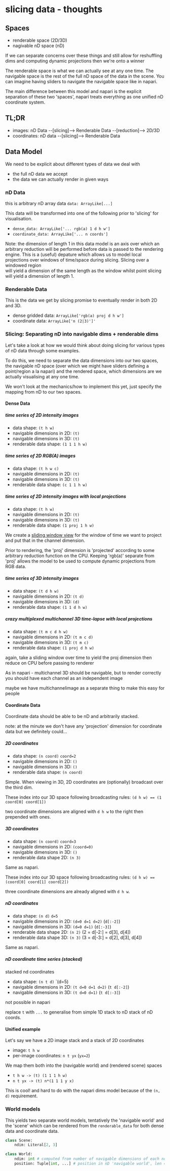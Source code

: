# slicing data - thoughts

## Spaces
- renderable space (2D/3D)
- nagivable nD space (nD)

If we can separate concerns over these things and still allow for 
reshuffling dims and computing dynamic projections then we're onto a winner

The renderable space is what we can actually see at any one time. The 
navigable space is the rest of the full nD space of the data in the scene. 
You can imagine having sliders to navigate the navigable space like in napari.

The main difference between this model and napari is the explicit separation 
of these two 'spaces', napari treats everything as one unified nD coordinate 
system.

## TL;DR

- images: nD Data --[slicing]-->  Renderable Data  --[reduction]--> 2D/3D 
- coordinates: nD data --[slicing]--> Renderable Data

## Data Model
We need to be explicit about different types of data we deal with
- the full nD data we accept
- the data we can actually render in given ways


### nD Data
this is arbitrary nD array data
`data: ArrayLike[...]`

This data will be transformed into one of the following prior to 'slicing' 
for visualisation.
- `dense_data: ArrayLike['... rgb(a) 1 d h w']`
- `coordinate_data: ArrayLike['... n coords']`

Note: the dimension of length 1 in this data model is an axis over which an 
arbitrary reduction will be performed before data is passed to the rendering 
engine. This is a (useful) depature which allows us to model local projections 
over windows of time/space during slicing. Slicing over a windowed region  
will yield a dimension of the same length as the window whilst point 
slicing will yield a dimension of length 1.

### Renderable Data

This is the data we get by slicing promise to eventually render in both 2D 
and 3D.

- dense gridded data: `ArrayLike['rgb(a) proj d h w']`
- coordinate data: `ArrayLike['n (2|3)']'`



### Slicing: Separating nD into navigable dims + renderable dims

Let's take a look at how we would think about doing slicing for various types 
of nD data through some examples.

To do this, we need to separate the data dimensions into our two spaces, the 
navigable nD space (over which we might have sliders defining a point/region 
a la napari) and the rendered space, which dimensions are we actually 
visualising at any one time.

We won't look at the mechanics/how to implement this yet, just 
specify the mapping from nD to our two spaces.

#### Dense Data

##### time series of 2D intensity images
- data shape: `(t h w)`
- navigable dimensions in 2D: `(t)`
- navigable dimensions in 3D: `(t)`
- renderable data shape: `(1 1 1 h w)`

##### time series of 2D RGB(A) images
- data shape: `(t h w c)`
- navigable dimensions in 2D: `(t)`
- navigable dimensions in 3D: `(t)`
- renderable data shape: `(c 1 1 h w)`

##### time series of 2D intensity images with local projections
- data shape: `(t h w)`
- navigable dimensions in 2D: `(t)`
- navigable dimensions in 3D: `(t)`
- renderable data shape: `(1 proj 1 h w)`

We create a [sliding window view](https://numpy.org/devdocs/reference/generated/numpy.lib.stride_tricks.sliding_window_view.html)
for the window of time we want to project and put that in the channel dimension.

Prior to rendering, the 'proj' dimension is 'projected' according to some 
arbitrary reduction function on the CPU. Keeping 'rgb(a)' separate from 'proj' 
allows the model to be used to compute dynamic projections from RGB data.

##### time series of 3D intensity images
- data shape: `(t d h w)`
- navigable dimensions in 2D: `(t d)`
- navigable dimensions in 3D: `(d)`
- renderable data shape: `(1 1 d h w)`

##### crazy multiplexed multichannel 3D time-lapse with local projections
- data shape: `(t m c d h w)`
- navigable dimensions in 2D: `(t m c d)`
- navigable dimensions in 3D: `(t m c)`
- renderable data shape: `(1 proj d h w)`

again, take a sliding window over time to yield the proj dimension then 
reduce on CPU before passing to renderer

As in napari - multichannel 3D should be navigable, but to render correctly 
you should have each channel as an independent image

maybe we have multichannelimage as a separate thing to make this easy for people

#### Coordinate Data

Coordinate data should be able to be nD and arbitrarily stacked.

note: at the minute we don't have any 'projection' dimension for coordinate 
data but we definitely could...

##### 2D coordinates
- data shape: `(n coord)` `coord=2`
- navigable dimensions in 2D: `()`
- navigable dimensions in 3D: `()`
- renderable data shape: `(n coord)`

Simple. 
When viewing in 3D, 2D coordinates are (optionally) broadcast over the third 
dim.

These index into our 3D space following broadcasting rules:
`(d h w) == (1 coord[0] coord[1])`

two coordinate dimensions are aligned with `d h w` to the right then 
prepended with ones.

##### 3D coordinates
- data shape: `(n coord)` `coord=3`
- navigable dimensions in 2D: `(coord=0)`
- navigable dimensions in 3D: `()`
- renderable data shape 2D: `(n 3)`

Same as napari.

These index into our 3D space following broadcasting rules:
`(d h w) == (coord[0] coord[1] coord[2])`

three coordinate dimensions are already aligned with `d h w`.

##### nD coordinates
- data shape: `(n d)` `d=5`
- navigable dimensions in 2D: `(d=0 d=1 d=2)` (`d[:-2]`)
- navigable dimensions in 3D: `(d=0 d=1)` (`d[:-3]`)
- renderable data shape 2D: `(n 2)` (2 = d[-2:] = d[3], d[4])
- renderable data shape 3D: `(n 3)` (3 = d[-3:] = d[2], d[3], d[4])

Same as napari.

##### nD coordinate time series (stacked)
stacked nd coordinates

- data shape: `(n t d)` `(d=5)
- navigable dimensions in 2D: `(t d=0 d=1 d=2)` (`t d[:-2]`)
- navigable dimensions in 3D: `(t d=0 d=1)` (`t d[:-3]`)

not possible in napari

replace `t` with `...` to generalise from simple 1D stack to nD stack of nD 
coords.

#### Unified example

Let's say we have a 2D image stack and a stack of 2D coordinates
- image: `t h w`
- per-image coordinates: `n t yx` (`yx=2`)

We map them both into the (navigable world) and (rendered scene) spaces
- `t h w -> (t) (1 1 1 h w)`
- `n t yx -> (t) n*(1 1 1 y x)`

This is cool! and hard to do with the napari dims model because of the `(n, 
d)` requirement.

### World models

This yields two separate world models, tentatively the 'navigable world' and 
the 'scene' which can be rendered from the `renderable_data` for both
dense data and coordinate data.

```python
class Scene:
    ndim: Literal[2, 3]

class World:
    ndim: int # computed from number of navigable dimensions of each node
    position: Tuple[int, ...] # position in nD 'navigable world', len == ndim
```
